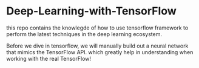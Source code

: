 # Deep-Learning-with-TensorFlow
this repo contains the knowlegde of how to use tensorflow framework to perform the latest techniques in the deep learning ecosystem.

Before we dive in tensorflow, we will manually build out a neural network that mimics the TensorFlow API. which greatly help in understanding when working with the real TensorFlow!
